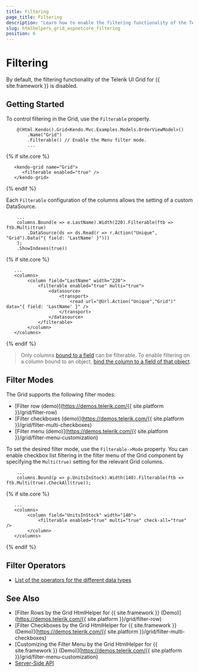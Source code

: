 ```yaml
---
title: Filtering
page_title: Filtering
description: "Learn how to enable the filtering functionality of the Telerik UI Grid for {{ site.framework }}."
slug: htmlhelpers_grid_aspnetcore_filtering
position: 6
---
```


# Filtering

By default, the filtering functionality of the Telerik UI Grid for {{ site.framework }} is disabled.

## Getting Started

To control filtering in the Grid, use the `Filterable` property.

```HtmlHelper
    @(Html.Kendo().Grid<Kendo.Mvc.Examples.Models.OrderViewModel>()
        .Name("Grid")
        .Filterable() // Enable the Menu filter mode.
        ...
```
{% if site.core %}
```TagHelper
   <kendo-grid name="Grid">
      <filterable enabled="true" />
   </kendo-grid>
```
{% endif %}

Each `Filterable` configuration of the columns allows the setting of a custom DataSource.

```HtmlHelper
    ...
    columns.Bound(e => e.LastName).Width(220).Filterable(ftb => ftb.Multi(true)
        .DataSource(ds => ds.Read(r => r.Action("Unique", "Grid").Data("{ field: 'LastName' }")))
    );
    .ShowIndexes(true))
```
{% if site.core %}
```TagHelper
   ...
   <columns>
	    <column field="LastName" width="220">
	        <filterable enabled="true" multi="true">
				<datasource>
					<transport>
						<read url="@Url.Action("Unique","Grid")" data="{ field: 'LastName' }" />
					</transport>
				</datasource>
			</filterable>
	    </column>
   </columns>
```
{% endif %}

> Only columns [bound to a field](https://docs.telerik.com/kendo-ui/api/javascript/ui/grid/configuration/columns.field) can be filterable. To enable filtering on a column bound to an object, [bind the column to a field of that object](https://docs.telerik.com/aspnet-core/knowledge-base/grid-enable-operations-for-object-column).

## Filter Modes

The Grid supports the following filter modes:
* [Filter row (demo)](https://demos.telerik.com/{{ site.platform }}/grid/filter-row)
* [Filter checkboxes (demo)](https://demos.telerik.com/{{ site.platform }}/grid/filter-multi-checkboxes)
* [Filter menu (demo)](https://demos.telerik.com/{{ site.platform }}/grid/filter-menu-customization)

To set the desired filter mode, use the `Filterable->Mode` property. You can enable checkbox list filtering in the filter menu of the Grid component by specifying the `Multi(true)` setting for the relevant Grid columns.

```HtmlHelper
    ...
    columns.Bound(p => p.UnitsInStock).Width(140).Filterable(ftb => ftb.Multi(true).CheckAll(true));
```
{% if site.core %}
```TagHelper
   ...
   <columns>
	    <column field="UnitsInStock" width="140">
	        <filterable enabled="true" multi="true" check-all="true" />
	    </column>
   </columns>
```
{% endif %}

## Filter Operators

* [List of the operators for the different data types](https://docs.telerik.com/kendo-ui/api/javascript/ui/grid/configuration/filterable.operators#related-properties)

## See Also

* [Filter Rows by the Grid HtmlHelper for {{ site.framework }} (Demo)](https://demos.telerik.com/{{ site.platform }}/grid/filter-row)
* [Filter Checkboxes by the Grid HtmlHelper for {{ site.framework }} (Demo)](https://demos.telerik.com/{{ site.platform }}/grid/filter-multi-checkboxes)
* [Customizing the Filter Menu by the Grid HtmlHelper for {{ site.framework }} (Demo)](https://demos.telerik.com/{{ site.platform }}/grid/filter-menu-customization)
* [Server-Side API](/api/grid)

